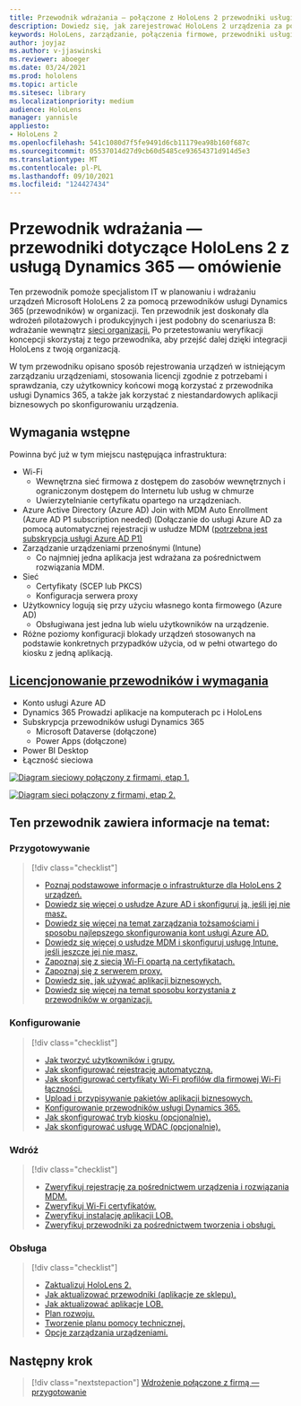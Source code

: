 ```yaml
---
title: Przewodnik wdrażania — połączone z HoloLens 2 przewodniki usługi Dynamics 365 — omówienie
description: Dowiedz się, jak zarejestrować HoloLens 2 urządzenia za pomocą przewodników usługi Dynamics 365 za pośrednictwem firmowej sieci połączonej.
keywords: HoloLens, zarządzanie, połączenia firmowe, przewodniki usługi Dynamics 365, AAD, Azure AD, MDM, Mobile Zarządzanie urządzeniami
author: joyjaz
ms.author: v-jjaswinski
ms.reviewer: aboeger
ms.date: 03/24/2021
ms.prod: hololens
ms.topic: article
ms.sitesec: library
ms.localizationpriority: medium
audience: HoloLens
manager: yannisle
appliesto:
- HoloLens 2
ms.openlocfilehash: 541c1080d7f5fe9491d6cb11179ea98b160f687c
ms.sourcegitcommit: 05537014d27d9cb60d5485ce93654371d914d5e3
ms.translationtype: MT
ms.contentlocale: pl-PL
ms.lasthandoff: 09/10/2021
ms.locfileid: "124427434"
---
```

# <a name="deployment-guide---corporate-connected-hololens-2-with-dynamics-365-guides---overview"></a>Przewodnik wdrażania — przewodniki dotyczące HoloLens 2 z usługą Dynamics 365 — omówienie

Ten przewodnik pomoże specjalistom IT w planowaniu i wdrażaniu urządzeń Microsoft HoloLens 2 za pomocą przewodników usługi Dynamics 365 (przewodników) w organizacji. Ten przewodnik jest doskonały dla wdrożeń pilotażowych i produkcyjnych i jest podobny do scenariusza B: wdrażanie wewnątrz [sieci organizacji.](/hololens/common-scenarios#scenario-b-deploy-inside-your-organizations-network) Po przetestowaniu weryfikacji koncepcji skorzystaj z tego przewodnika, aby przejść dalej dzięki integracji HoloLens z twoją organizacją.

W tym przewodniku opisano sposób rejestrowania urządzeń w istniejącym zarządzaniu urządzeniami, stosowania licencji zgodnie z potrzebami i sprawdzania, czy użytkownicy końcowi mogą korzystać z przewodnika usługi Dynamics 365, a także jak korzystać z niestandardowych aplikacji biznesowych po skonfigurowaniu urządzenia. 

## <a name="prerequisites"></a>Wymagania wstępne

Powinna być już w tym miejscu następująca infrastruktura:
- Wi-Fi
    - Wewnętrzna sieć firmowa z dostępem do zasobów wewnętrznych i ograniczonym dostępem do Internetu lub usług w chmurze
    - Uwierzytelnianie certyfikatu opartego na urządzeniach.
- Azure Active Directory (Azure AD) Join with MDM Auto Enrollment (Azure AD P1 subscription needed) (Dołączanie do usługi Azure AD za pomocą automatycznej rejestracji w usłudze MDM ([potrzebna jest subskrypcja usługi Azure AD P1)](/azure/active-directory/fundamentals/active-directory-whatis)
- Zarządzanie urządzeniami przenośnymi (Intune)
    - Co najmniej jedna aplikacja jest wdrażana za pośrednictwem rozwiązania MDM.
- Sieć 
    - Certyfikaty (SCEP lub PKCS)
    - Konfiguracja serwera proxy
- Użytkownicy logują się przy użyciu własnego konta firmowego (Azure AD)
    - Obsługiwana jest jedna lub wielu użytkowników na urządzenie.
- Różne poziomy konfiguracji blokady urządzeń stosowanych na podstawie konkretnych przypadków użycia, od w pełni otwartego do kiosku z jedną aplikacją.

## <a name="guides-licensing-and-requirements"></a>[Licencjonowanie przewodników i wymagania](/dynamics365/mixed-reality/guides/requirements#licensing-and-product-requirements)

- Konto usługi Azure AD
- Dynamics 365 Prowadzi aplikacje na komputerach pc i HoloLens
- Subskrypcja przewodników usługi Dynamics 365
    - Microsoft Dataverse (dołączone)
    - Power Apps (dołączone)
- Power BI Desktop
- Łączność sieciowa

[![Diagram sieciowy połączony z firmami, etap 1. ](./images/deployment-guides-revised-scenario-b-01-1.png)](./images/deployment-guides-revised-scenario-b-01-1.png#lightbox)

[![Diagram sieci połączony z firmami, etap 2. ](./images/deployment-guides-revised-scenario-b-02-1.png)](./images/deployment-guides-revised-scenario-b-02-1.png#lightbox)

## <a name="in-this-guide-you-will"></a>Ten przewodnik zawiera informacje na temat:
### <a name="prepare"></a>Przygotowywanie
> [!div class="checklist"]
>- [Poznaj podstawowe informacje o infrastrukturze dla HoloLens 2 urządzeń.](hololens2-corp-connected-prepare.md#infrastructure-essentials)
>- [Dowiedz się więcej o usłudze Azure AD i skonfiguruj ją, jeśli jej nie masz.](hololens2-corp-connected-prepare.md#azure-active-directory)
>- [Dowiedz się więcej na temat zarządzania tożsamościami i sposobu najlepszego skonfigurowania kont usługi Azure AD.](hololens2-corp-connected-prepare.md#identity-management)
>- [Dowiedz się więcej o usłudze MDM i skonfiguruj usługę Intune, jeśli jeszcze jej nie masz.](hololens2-corp-connected-prepare.md#mobile-device-management)
>- [Zapoznaj się z siecią Wi-Fi opartą na certyfikatach.](hololens2-corp-connected-prepare.md#certificates)
>- [Zapoznaj się z serwerem proxy.](hololens2-corp-connected-prepare.md#proxy)
>- [Dowiedz się, jak używać aplikacji biznesowych.](hololens2-corp-connected-prepare.md#line-of-business-apps)
>- [Dowiedz się więcej na temat sposobu korzystania z przewodników w organizacji.](hololens2-corp-connected-prepare.md#guides-playbook)
### <a name="configure"></a>Konfigurowanie
> [!div class="checklist"]
>- [Jak tworzyć użytkowników i grupy.](hololens2-corp-connected-configure.md#azure-users-and-groups)
>- [Jak skonfigurować rejestrację automatyczną.](hololens2-corp-connected-configure.md#auto-enrollment-on-hololens-2)
>- [Jak skonfigurować certyfikaty Wi-Fi profilów dla firmowej Wi-Fi łączności.](hololens2-corp-connected-configure.md#corporate-wi-fi-connectivity)
>- [Upload i przypisywanie pakietów aplikacji biznesowych.](hololens2-corp-connected-configure.md#app-deployment)
>- [Konfigurowanie przewodników usługi Dynamics 365.](hololens2-corp-connected-configure.md#setup-guides-application-licenses-dataverse-and-authoring)
>- [Jak skonfigurować tryb kiosku (opcjonalnie).](hololens2-corp-connected-configure.md#optional-kiosk-mode)
>- [Jak skonfigurować usługę WDAC (opcjonalnie).](hololens2-corp-connected-configure.md#optional-wdac)
### <a name="deploy"></a>Wdróż
> [!div class="checklist"]
>-  [Zweryfikuj rejestrację za pośrednictwem urządzenia i rozwiązania MDM.](hololens2-corp-connected-deploy.md#enrollment-validation)
>-  [Zweryfikuj Wi-Fi certyfikatów.](hololens2-corp-connected-deploy.md#wi-fi-certificate-validation)
>-  [Zweryfikuj instalację aplikacji LOB.](hololens2-corp-connected-deploy.md#validate-lob-app-install)
>-  [Zweryfikuj przewodniki za pośrednictwem tworzenia i obsługi.](hololens2-corp-connected-deploy.md#validate-dynamics-365-guides)
### <a name="maintain"></a>Obsługa
> [!div class="checklist"]
>- [Zaktualizuj HoloLens 2.](hololens2-corp-connected-maintain.md#update-hololens)
>- [Jak aktualizować przewodniki (aplikacje ze sklepu).](hololens2-corp-connected-maintain.md#how-to-update-dynamics-365-guides-and-other-store-apps)
>- [Jak aktualizować aplikacje LOB.](hololens2-corp-connected-maintain.md#how-to-update-lob-apps) 
>- [Plan rozwoju.](hololens2-corp-connected-maintain.md#development-plan) 
>- [Tworzenie planu pomocy technicznej.](hololens2-corp-connected-maintain.md#support-plan)
>- [Opcje zarządzania urządzeniami.](hololens2-corp-connected-maintain.md#device-management)

## <a name="next-step"></a>Następny krok 
> [!div class="nextstepaction"]
> [Wdrożenie połączone z firmą — przygotowanie](hololens2-corp-connected-prepare.md)
